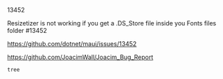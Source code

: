 13452

Resizetizer is not working if you get a .DS_Store file inside you Fonts files folder #13452

https://github.com/dotnet/maui/issues/13452

https://github.com/JoacimWall/Joacim_Bug_Report


```
tree
